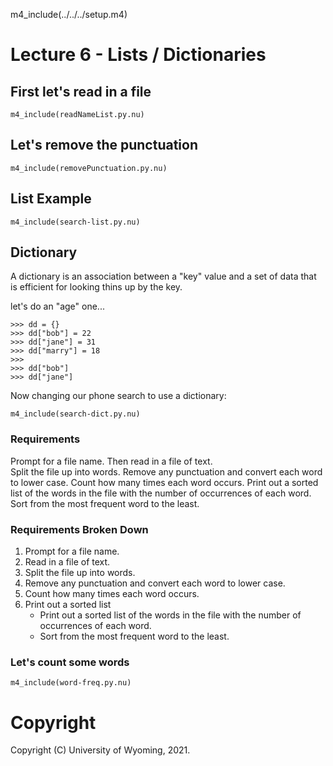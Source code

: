 
m4_include(../../../setup.m4)

# Lecture 6 - Lists / Dictionaries 

## First let's read in a file

```
m4_include(readNameList.py.nu)
```

<div class="pagebreak"></div>

## Let's remove the punctuation

```
m4_include(removePunctuation.py.nu)
```

<div class="pagebreak"></div>

## List Example

```
m4_include(search-list.py.nu)
```


## Dictionary

A dictionary is an association between a "key" value and a set of data
that is efficient for looking thins up by the key.

let's do an "age" one...

```
>>> dd = {}
>>> dd["bob"] = 22
>>> dd["jane"] = 31
>>> dd["marry"] = 18
>>>
>>> dd["bob"]
>>> dd["jane"]
```

Now changing our phone search to use a  dictionary:

```
m4_include(search-dict.py.nu)
```



### Requirements

Prompt for a file name. 
Then read in a file of text.  
Split the file up into words.
Remove any punctuation and convert each word to lower case.
Count how many times each word occurs. 
Print out a sorted list of the words in the file with the number of occurrences of each word.  Sort from the most frequent word to the least.

### Requirements Broken Down

1. Prompt for a file name. 
2. Read in a file of text.  
3. Split the file up into words.
4. Remove any punctuation and convert each word to lower case.
5. Count how many times each word occurs. 
6. Print out a sorted list
	- Print out a sorted list of the words in the file with the number of occurrences of each word. 
	- Sort from the most frequent word to the least.


### Let's count some words

```
m4_include(word-freq.py.nu)
```
















# Copyright

Copyright (C) University of Wyoming, 2021.

